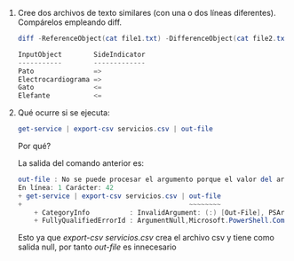 1. Cree dos archivos de texto similares (con una o dos líneas diferentes). Compárelos empleando diff.

    ```powershell
    diff -ReferenceObject(cat file1.txt) -DifferenceObject(cat file2.txt)

    InputObject        SideIndicator
    -----------        -------------
    Pato               =>
    Electrocardiograma =>
    Gato               <=
    Elefante           <=

    ```

2. Qué ocurre si se ejecuta:

    ```powershell
    get-service | export-csv servicios.csv | out-file
    ```

    Por qué?

    La salida del comando anterior es:

    ````powershell
    out-file : No se puede procesar el argumento porque el valor del argumento "path" es NULL. Cambie el valor del argumento "path" a un valor no nulo.
    En línea: 1 Carácter: 42
    + get-service | export-csv servicios.csv | out-file
    +                                          ~~~~~~~~
        + CategoryInfo          : InvalidArgument: (:) [Out-File], PSArgumentNullException
        + FullyQualifiedErrorId : ArgumentNull,Microsoft.PowerShell.Commands.OutFileCommand```
    ````

    Esto ya que _export-csv servicios.csv_ crea el archivo csv y tiene como salida null, por tanto _out-file_ es innecesario
